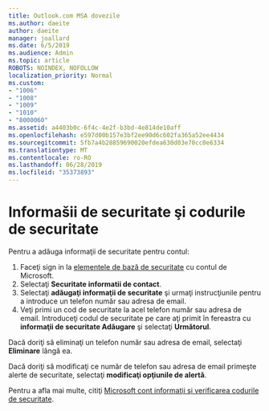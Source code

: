 ```yaml
---
title: Outlook.com MSA dovezile
ms.author: daeite
author: daeite
manager: joallard
ms.date: 6/5/2019
ms.audience: Admin
ms.topic: article
ROBOTS: NOINDEX, NOFOLLOW
localization_priority: Normal
ms.custom:
- "1006"
- "1008"
- "1009"
- "1010"
- "8000060"
ms.assetid: a4403b0c-6f4c-4e2f-b3bd-4e814de10aff
ms.openlocfilehash: e597d00b157e3bf2ee90d6c602fa365a52ee4434
ms.sourcegitcommit: 5fb7a4b28859690020efdea630d03e70cc0e6334
ms.translationtype: MT
ms.contentlocale: ro-RO
ms.lasthandoff: 06/28/2019
ms.locfileid: "35373893"
---
```

# <a name="security-info-and-security-codes"></a>Informašii de securitate şi codurile de securitate

Pentru a adăuga informaţii de securitate pentru contul:

1. Faceţi sign in la [elementele de bază de securitate](https://account.microsoft.com/security) cu contul de Microsoft.
1. Selectaţi **Securitate informatii de contact**.
1. Selectaţi **adăugaţi informaţii de securitate** şi urmaţi instrucţiunile pentru a introduce un telefon număr sau adresa de email.
1. Veţi primi un cod de securitate la acel telefon număr sau adresa de email. Introduceţi codul de securitate pe care aţi primit în fereastra cu **informaţii de securitate Adăugare** şi selectaţi **Următorul**.

Dacă doriţi să eliminaţi un telefon număr sau adresa de email, selectaţi **Eliminare** lângă ea.

Dacă doriţi să modificaţi ce număr de telefon sau adresa de email primeşte alerte de securitate, selectaţi **modificaţi opţiunile de alertă**.

Pentru a afla mai multe, citiţi [Microsoft cont informaţii şi verificarea codurile de securitate](https://support.microsoft.com/help/12428/).